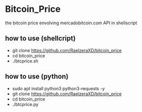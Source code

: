 # Bitcoin_Price
 the bitcoin price envolving mercadobitcoin.com API in shellscript
## how to use (shellcript)
* git clone https://github.com/RaelzeraXD/bitcoin_price
* cd bitcoin_price
* ./btcprice.sh

## how to use (python)
* sudo apt install python3 python3-requests -y
* git clone https://github.com/RaelzeraXD/bitcoin_price
* cd bitcoin_price
* ./btcprice.py